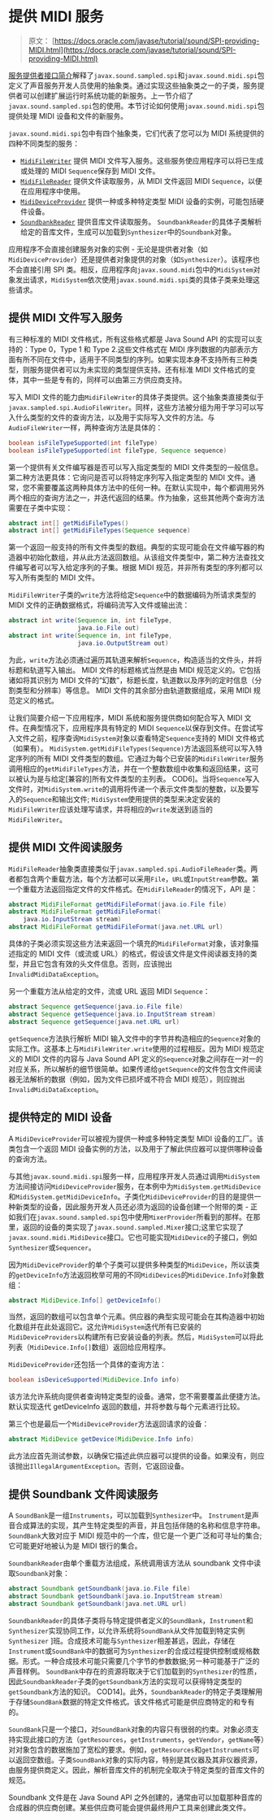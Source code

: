 # 提供 MIDI 服务

> 原文： [https://docs.oracle.com/javase/tutorial/sound/SPI-providing-MIDI.html](https://docs.oracle.com/javase/tutorial/sound/SPI-providing-MIDI.html)

[服务提供者接口简介](SPI-intro.html)解释了`javax.sound.sampled.spi`和`javax.sound.midi.spi`包定义了声音服务开发人员使用的抽象类。通过实现这些抽象类之一的子类，服务提供者可以创建扩展运行时系统功能的新服务。上一节介绍了`javax.sound.sampled.spi`包的使用。本节讨论如何使用`javax.sound.midi.spi`包提供处理 MIDI 设备和文件的新服务。

`javax.sound.midi.spi`包中有四个抽象类，它们代表了您可以为 MIDI 系统提供的四种不同类型的服务：

*   [`MidiFileWriter`](https://docs.oracle.com/javase/8/docs/api/javax/sound/midi/spi/MidiFileWriter.html) 提供 MIDI 文件写入服务。这些服务使应用程序可以将已生成或处理的 MIDI `Sequence`保存到 MIDI 文件。
*   [`MidiFileReader`](https://docs.oracle.com/javase/8/docs/api/javax/sound/midi/spi/MidiFileReader.html) 提供文件读取服务，从 MIDI 文件返回 MIDI `Sequence`，以便在应用程序中使用。
*   [`MidiDeviceProvider`](https://docs.oracle.com/javase/8/docs/api/javax/sound/midi/spi/MidiDeviceProvider.html) 提供一种或多种特定类型 MIDI 设备的实例，可能包括硬件设备。
*   [`SoundbankReader`](https://docs.oracle.com/javase/8/docs/api/javax/sound/midi/spi/SoundbankReader.html) 提供音库文件读取服务。 `SoundbankReader`的具体子类解析给定的音库文件，生成可以加载到`Synthesizer`中的`Soundbank`对象。

应用程序不会直接创建服务对象的实例 - 无论是提供者对象（如`MidiDeviceProvider`）还是提供者对象提供的对象（如`Synthesizer`）。该程序也不会直接引用 SPI 类。相反，应用程序向`javax.sound.midi`包中的`MidiSystem`对象发出请求，`MidiSystem`依次使用`javax.sound.midi.spi`类的具体子类来处理这些请求。

## 提供 MIDI 文件写入服务

有三种标准的 MIDI 文件格式，所有这些格式都是 Java Sound API 的实现可以支持的：Type 0，Type 1 和 Type 2.这些文件格式在 MIDI 序列数据的内部表示方面有所不同在文件中，适用于不同类型的序列。如果实现本身不支持所有三种类型，则服务提供者可以为未实现的类型提供支持。还有标准 MIDI 文件格式的变体，其中一些是专有的，同样可以由第三方供应商支持。

写入 MIDI 文件的能力由`MidiFileWriter`的具体子类提供。这个抽象类直接类似于`javax.sampled.spi.AudioFileWriter`。同样，这些方法被分组为用于学习可以写入什么类型的文件的查询方法，以及用于实际写入文件的方法。与`AudioFileWriter`一样，两种查询方法是具体的：

```java
boolean isFileTypeSupported(int fileType)
boolean isFileTypeSupported(int fileType, Sequence sequence) 

```

第一个提供有关文件编写器是否可以写入指定类型的 MIDI 文件类型的一般信息。第二种方法更具体：它询问是否可以将特定序列写入指定类型的 MIDI 文件。通常，您不需要覆盖这两种具体方法中的任何一种。在默认实现中，每个都调用另外两个相应的查询方法之一，并迭代返回的结果。作为抽象，这些其他两个查询方法需要在子类中实现：

```java
abstract int[] getMidiFileTypes() 
abstract int[] getMidiFileTypes(Sequence sequence) 

```

第一个返回一般支持的所有文件类型的数组。典型的实现可能会在文件编写器的构造器中初始化数组，并从此方法返回数组。从该组文件类型中，第二种方法查找文件编写者可以写入给定序列的子集。根据 MIDI 规范，并非所有类型的序列都可以写入所有类型的 MIDI 文件。

`MidiFileWriter`子类的`write`方法将给定`Sequence`中的数据编码为所请求类型的 MIDI 文件的正确数据格式，将编码流写入文件或输出流：

```java
abstract int write(Sequence in, int fileType, 
                   java.io.File out) 
abstract int write(Sequence in, int fileType, 
                   java.io.OutputStream out) 

```

为此，`write`方法必须通过遍历其轨道来解析`Sequence`，构造适当的文件头，并将标题和轨道写入输出。 MIDI 文件的标题格式当然是由 MIDI 规范定义的。它包括诸如将其识别为 MIDI 文件的“幻数”，标题长度，轨道数以及序列的定时信息（分割类型和分辨率）等信息。 MIDI 文件的其余部分由轨道数据组成，采用 MIDI 规范定义的格式。

让我们简要介绍一下应用程序，MIDI 系统和服务提供商如何配合写入 MIDI 文件。在典型情况下，应用程序具有特定的 MIDI `Sequence`以保存到文件。在尝试写入文件之前，程序查询`MidiSystem`对象以查看特定`Sequence`支持的 MIDI 文件格式（如果有）。 `MidiSystem.getMidiFileTypes(Sequence)`方法返回系统可以写入特定序列的所有 MIDI 文件类型的数组。它通过为每个已安装的`MidiFileWriter`服务调用相应的`getMidiFileTypes`方法，并在一个整数数组中收集和返回结果，这可以被认为是与给定[兼容的]所有文件类型的主列表。 COD6]。当将`Sequence`写入文件时，对`MidiSystem.write`的调用将传递一个表示文件类型的整数，以及要写入的`Sequence`和输出文件; `MidiSystem`使用提供的类型来决定安装的`MidiFileWriter`应该处理写请求，并将相应的`write`发送到适当的`MidiFileWriter`。

## 提供 MIDI 文件阅读服务

`MidiFileReader`抽象类直接类似于`javax.sampled.spi.AudioFileReader`类。两者都包含两个重载方法，每个方法都可以采用`File`，`URL`或`InputStream`参数。第一个重载方法返回指定文件的文件格式。在`MidiFileReader`的情况下，API 是：

```java
abstract MidiFileFormat getMidiFileFormat(java.io.File file) 
abstract MidiFileFormat getMidiFileFormat(
    java.io.InputStream stream) 
abstract MidiFileFormat getMidiFileFormat(java.net.URL url) 

```

具体的子类必须实现这些方法来返回一个填充的`MidiFileFormat`对象，该对象描述指定的 MIDI 文件（或流或 URL）的格式，假设该文件是文件阅读器支持的类型，并且它包含有效的头文件信息。否则，应该抛出`InvalidMidiDataException`。

另一个重载方法从给定的文件，流或 URL 返回 MIDI `Sequence`：

```java
abstract Sequence getSequence(java.io.File file) 
abstract Sequence getSequence(java.io.InputStream stream) 
abstract Sequence getSequence(java.net.URL url) 

```

`getSequence`方法执行解析 MIDI 输入文件中的字节并构造相应的`Sequence`对象的实际工作。这基本上与`MidiFileWriter.write`使用的过程相反。因为 MIDI 规范定义的 MIDI 文件的内容与 Java Sound API 定义的`Sequence`对象之间存在一对一的对应关系，所以解析的细节很简单。如果传递给`getSequence`的文件包含文件阅读器无法解析的数据（例如，因为文件已损坏或不符合 MIDI 规范），则应抛出`InvalidMidiDataException`。

## 提供特定的 MIDI 设备

A `MidiDeviceProvider`可以被视为提供一种或多种特定类型 MIDI 设备的工厂。该类包含一个返回 MIDI 设备实例的方法，以及用于了解此供应器可以提供哪种设备的查询方法。

与其他`javax.sound.midi.spi`服务一样，应用程序开发人员通过调用`MidiSystem`方法间接访问`MidiDeviceProvider`服务，在本例中为`MidiSystem.getMidiDevice`和`MidiSystem.getMidiDeviceInfo`。子类化`MidiDeviceProvider`的目的是提供一种新类型的设备，因此服务开发人员还必须为返回的设备创建一个附带的类 - 正如我们在`javax.sound.sampled.spi`包中使用`MixerProvider`所看到的那样。在那里，返回的设备的类实现了`javax.sound.sampled.Mixer`接口;这里它实现了`javax.sound.midi.MidiDevice`接口。它也可能实现`MidiDevice`的子接口，例如`Synthesizer`或`Sequencer`。

因为`MidiDeviceProvider`的单个子类可以提供多种类型的`MidiDevice`，所以该类的`getDeviceInfo`方法返回枚举可用的不同`MidiDevices`的`MidiDevice.Info`对象数组：

```java
abstract MidiDevice.Info[] getDeviceInfo() 

```

当然，返回的数组可以包含单个元素。供应器的典型实现可能会在其构造器中初始化数组并在此处返回它。这允许`MidiSystem`迭代所有已安装的`MidiDeviceProviders`以构建所有已安装设备的列表。然后，`MidiSystem`可以将此列表（`MidiDevice.Info[]`数组）返回给应用程序。

`MidiDeviceProvider`还包括一个具体的查询方法：

```java
boolean isDeviceSupported(MidiDevice.Info info) 

```

该方法允许系统向提供者查询特定类型的设备。通常，您不需要覆盖此便捷方法。默认实现迭代 getDeviceInfo 返回的数组，并将参数与每个元素进行比较。

第三个也是最后一个`MidiDeviceProvider`方法返回请求的设备：

```java
abstract MidiDevice getDevice(MidiDevice.Info info) 

```

此方法应首先测试参数，以确保它描述此供应器可以提供的设备。如果没有，则应该抛出`IllegalArgumentException`。否则，它返回设备。

## 提供 Soundbank 文件阅读服务

A `SoundBank`是一组`Instruments`，可以加载到`Synthesizer`中。 `Instrument`是声音合成算法的实现，其产生特定类型的声音，并且包括伴随的名称和信息字符串。 `SoundBank`大致对应于 MIDI 规范中的一个库，但它是一个更广泛和可寻址的集合;它可能更好地被认为是 MIDI 银行的集合。

`SoundbankReader`由单个重载方法组成，系统调用该方法从 soundbank 文件中读取`Soundbank`对象：

```java
abstract Soundbank getSoundbank(java.io.File file) 
abstract Soundbank getSoundbank(java.io.InputStream stream) 
abstract Soundbank getSoundbank(java.net.URL url) 

```

`SoundbankReader`的具体子类将与特定提供者定义的`SoundBank`，`Instrument`和`Synthesizer`实现协同工作，以允许系统将`SoundBank`从文件加载到特定实例`Synthesizer` ]班。合成技术可能与`Synthesizer`相差甚远，因此，存储在`Instrument`或`SoundBank`中的数据可为`Synthesizer`的合成过程提供控制或规格数据。形式。一种合成技术可能只需要几个字节的参数数据;另一种可能基于广泛的声音样例。 `SoundBank`中存在的资源将取决于它们加载到的`Synthesizer`的性质，因此`SoundbankReader`子类的`getSoundbank`方法的实现可以获得特定类型的`getSoundbank`方法的知识。 COD14]。此外，`SoundbankReader`的特定子类理解用于存储`SoundBank`数据的特定文件格式。该文件格式可能是供应商特定的和专有的。

`SoundBank`只是一个接口，对`SoundBank`对象的内容只有很弱的约束。对象必须支持实现此接口的方法（`getResources`，`getInstruments`，`getVendor`，`getName`等）对对象包含的数据施加了宽松的要求。例如，`getResources`和`getInstruments`可以返回空数组。子类`SoundBank`对象的实际内容，特别是其仪器及其非仪器资源，由服务提供商定义。因此，解析音库文件的机制完全取决于特定类型的音库文件的规范。

Soundbank 文件是在 Java Sound API 之外创建的，通常由可以加载那种音库的合成器的供应商创建。某些供应商可能会提供最终用户工具来创建此类文件。